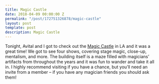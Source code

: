 ```yaml
---
title: Magic Castle
date: 2018-04-09 00:00:00 Z
permalink: "/post/172751326878/magic-castle"
layout: post
template: post
description: Magic Castle
---
```


<p>Tonight, Avital and I got to check out the&nbsp;<a href="http://www.magiccastle.com/">Magic Castle</a> in LA and it was a great time! We got to see four shows, covering stage magic, close-up, mentalism, and more. The building itself is a maze filled with magicians’ artifacts from throughout the years and it was fun to wander and take it all in. I highly recommend visiting if you have a chance, but you’ll need an invite from a member – if you have any magician friends you should ask them!</p>